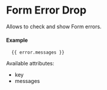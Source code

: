 # Form Error Drop

Allows to check and show Form errors.

#### Example

~~~ liquid
  {{ error.messages }}
~~~

Available attributes:

* key
* messages
